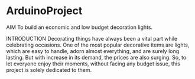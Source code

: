 # ArduinoProject

AIM
To build an economic and low budget decoration lights.


INTRODUCTION
Decorating things have always been a vital part while celebrating occasions. One of the most popular decorative items are lights, which are easy to handle, adorn almost everything, and are surely long lasting. But with increase in its demand, the prices are also surging. So, to let everyone enjoy their moments, without facing any budget issue, this project is solely dedicated to them.

